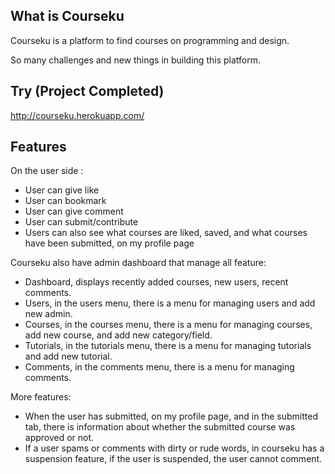 ## What is Courseku

Courseku is a platform to find courses on programming and design.

So many challenges and new things in building this platform. 

## Try (Project Completed)
http://courseku.herokuapp.com/

## Features
On the user side :
- User can give like
- User can bookmark
- User can give comment
- User can submit/contribute
- Users can also see what courses are liked, saved, and what courses have been submitted, on my profile page

Courseku also have admin dashboard that manage all feature:
- Dashboard, displays recently added courses, new users, recent comments.
- Users, in the users menu, there is a menu for managing users and add new admin.
- Courses, in the courses menu, there is a menu for managing courses, add new course, and add new category/field.
- Tutorials, in the tutorials menu, there is a menu for managing tutorials and add new tutorial.
- Comments, in the comments menu, there is a menu for managing comments.

More features:
- When the user has submitted, on my profile page, and in the submitted tab, there is information about whether the submitted course was approved or not.
- If a user spams or comments with dirty or rude words, in courseku has a suspension feature, if the user is suspended, the user cannot comment.
